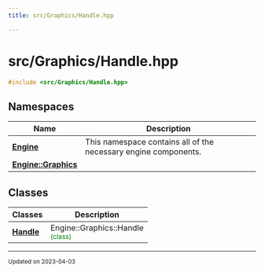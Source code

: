 ```yaml
---
title: src/Graphics/Handle.hpp

---
```


# src/Graphics/Handle.hpp




```cpp
#include <src/Graphics/Handle.hpp>
```

## Namespaces

| Name           | Description    |
| -------------- | -------------- |
| **[Engine](/namespaces/namespaceEngine.md)** | This namespace contains all of the necessary engine components.  |
| **[Engine::Graphics](/namespaces/namespaceEngine_1_1Graphics.md)** |  |

## Classes

| Classes        | Description    |
| -------------- | -------------- |
| **[Handle](/classes/classEngine_1_1Graphics_1_1Handle.md)** | Engine::Graphics::Handle<br> <sup><span style="color:green">(class)</span></sup> |






-------------------------------

<sub>Updated on 2023-04-03</sub>
